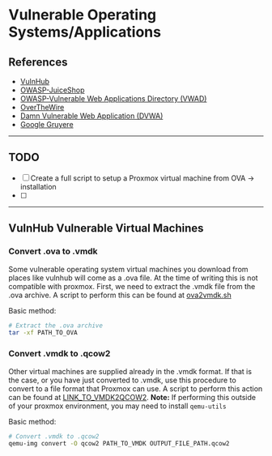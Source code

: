 # Vulnerable Operating Systems/Applications

## References
- [VulnHub](https://www.vulnhub.com/)
- [OWASP-JuiceShop](https://owasp.org/www-project-juice-shop/)
- [OWASP-Vulnerable Web Applications Directory (VWAD)](https://owasp.org/www-project-vulnerable-web-applications-directory/)
- [OverTheWire](https://overthewire.org/wargames/)
- [Damn Vulnerable Web Application (DVWA)](https://github.com/digininja/DVWA)
- [Google Gruyere](https://google-gruyere.appspot.com/)

---
## TODO
- [ ] Create a full script to setup a Proxmox virtual machine from OVA -> installation
- [ ] 

---

## VulnHub Vulnerable Virtual Machines
### Convert .ova to .vmdk
Some vulnerable operating system virtual machines you download from places like vulnhub will come as a .ova file. At the time of writing this is not compatible with proxmox. First, we need to extract the .vmdk file from the .ova archive. A script to perform this can be found at [ova2vmdk.sh](https://github.com/rmcmillan34/Project-PWN/vulnerable_os_configuration/ova2vmdk.sh)

Basic method:
```bash
# Extract the .ova archive
tar -xf PATH_TO_OVA
```

### Convert .vmdk to .qcow2
Other virtual machines are supplied already in the .vmdk format. If that is the case, or you have just converted to .vmdk, use this procedure to convert to a file format that Proxmox can use. A script to perform this action can be found at [LINK_TO_VMDK2QCOW2](LINK_TO_VMDK2QCOW2).
**Note:** If performing this outside of your proxmox environment, you may need to install `qemu-utils`

Basic method:
```bash
# Convert .vmdk to .qcow2
qemu-img convert -O qcow2 PATH_TO_VMDK OUTPUT_FILE_PATH.qcow2
```



